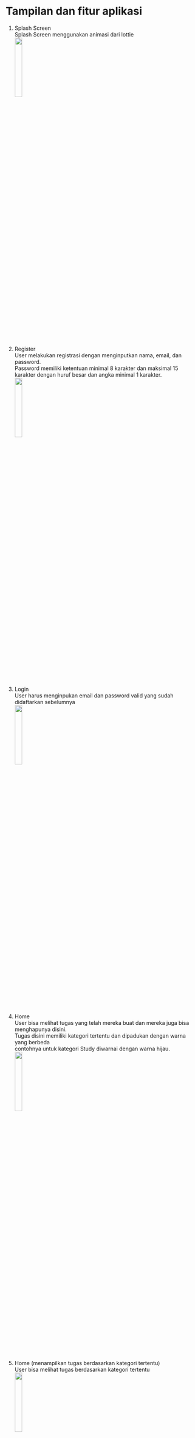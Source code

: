 # Tampilan dan fitur aplikasi

1. Splash Screen<br>
Splash Screen menggunakan animasi dari lottie<br>
<img src="img/splash.jpg" style="width:20%; height:auto;"><br><br>

2. Register<br>
User melakukan registrasi dengan menginputkan nama, email, dan password.<br>
Password memiliki ketentuan minimal 8 karakter dan maksimal 15 karakter dengan huruf besar dan angka minimal 1 karakter.<br>
<img src="img/register.jpg" style="width:20%; height:auto;"><br><br>

3. Login<br>
User harus menginpukan email dan password valid yang sudah didaftarkan sebelumnya<br>
<img src="img/login.jpg" style="width:20%; height:auto;"><br><br>

4. Home<br>
User bisa melihat tugas yang telah mereka buat dan mereka juga bisa menghapunya disini.<br>
Tugas disini memiliki kategori tertentu dan dipadukan dengan warna yang berbeda<br>
contohnya untuk kategori Study diwarnai dengan warna hijau.<br>
<img src="img/home.jpg" style="width:20%; height:auto;"><br><br>

5. Home (menampilkan tugas berdasarkan kategori tertentu)<br>
User bisa melihat tugas berdasarkan kategori tertentu<br>
<img src="img/task berdasarkan kategori.jpg" style="width:20%; height:auto;"><br><br>

6. Add Task<br>
User menginputkan judul, deskripsi, tanggal dan jam untuk pengingat tugas yang dapat memunculkan alarm setelah tanggal dan jam tertentu,<br>
menginputkan kategori tugas yang terdiri dari kategori personal, work, study health dan other, dan prioritas tugas yang terdiri dari low, medium, hight, dan urgent.<br>
<img src="img/add.jpg" style="width:20%; height:auto;"><br><br>

7. Edit Task<br>
User bisa mengedit atau mengubah tugas yang telah dibuat sebelumnya<br>
<img src="img/edit.jpg" style="width:20%; height:auto;"><br><br>

8. Tandai Tugas Yang Selesai<br>
User bisa menandai tugas yang telah diselesaikan dan tugas yang telah selesai akan muncul di halaman profile<br>
<img src="img/tugas selsai.jpg" style="width:20%; height:auto;"><br><br>

9. Profile<br>
User bisa melihat jumlah tugas yang telah dia kerjakan berdasarkan kategori<br>
<img src="img/halaman profile.jpg" style="width:20%; height:auto;"><br><br>

# Dependencies yang ditambahkan:
Berikut penjelasan singkat masing-masing dependencies dalam `build.gradle` kamu:

---

### 🎨 **UI & Komponen Tampilan**

1. **`com.google.android.material:material`**
   ➤ Untuk komponen **Material Design** seperti `TextInputLayout`, `BottomNavigationView`, `Snackbar`, dll.

2. **`androidx.recyclerview:recyclerview`**
   ➤ Untuk menampilkan daftar item dalam bentuk list atau grid secara efisien (misal: daftar tugas, chat).

3. **`androidx.cardview:cardview`**
   ➤ Untuk membuat tampilan berbentuk kartu dengan bayangan dan sudut membulat.

---

### 🔥 **Firebase**

4. **`com.google.firebase:firebase-firestore`**
   ➤ Untuk menyimpan dan mengambil data dari **Firebase Cloud Firestore** (NoSQL database).

5. **`com.google.firebase:firebase-database`**
   ➤ Untuk menggunakan **Firebase Realtime Database**, basis data NoSQL real-time.

6. **`com.google.firebase:firebase-auth`**
   ➤ Untuk fitur **autentikasi** pengguna (login dengan email, Google, dll).

7. **`platform("com.google.firebase:firebase-bom")`**
   ➤ BOM (Bill of Materials), untuk **menyamakan versi semua Firebase libraries** secara otomatis.

---

### ✨ **Animasi & UI Enhancement**

8. **`com.airbnb.android:lottie`**
   ➤ Untuk menampilkan animasi **.json dari Adobe After Effects** secara ringan dan modern.

9. **`com.github.GrenderG:Toasty`**
   ➤ Untuk membuat **custom Toast** dengan gaya berbeda (sukses, error, info).

---

### ⏰ **Date & Background Tasks**

10. **`com.wdullaer:materialdatetimepicker`**
    ➤ Untuk tampilan **date picker dan time picker modern** ala Material Design.

11. **`androidx.work:work-runtime`**
    ➤ Untuk menjalankan **background task** terjadwal (misalnya: notifikasi pengingat tugas).

12. **`androidx.work:work-runtime-ktx`**
    ➤ Versi Kotlin extension dari WorkManager (boleh dihapus kalau project pakai Java saja).

---

### 🧪 **Testing**

13. **`junit:junit`**
    ➤ Untuk **unit testing** (logika kode, fungsi, dll).

14. **`androidx.test.ext:junit`**
    ➤ Untuk **instrumented test** (pengujian di perangkat Android, pakai JUnit).

15. **`androidx.test.espresso:espresso-core`**
    ➤ Untuk **UI testing otomatis**, seperti mengetes tombol diklik, teks muncul, dll.

---

### 🔧 **Utility**

16. **`com.google.guava:guava`**
    ➤ Library dari Google berisi banyak utilitas Java seperti `ImmutableList`, `Optional`, dll.

---
```javascript
dependencies {

    implementation ("com.google.android.material:material:1.8.0")
    implementation ("androidx.recyclerview:recyclerview:1.3.0")
    implementation ("androidx.cardview:cardview:1.0.0")


    implementation ("com.google.firebase:firebase-firestore:25.1.4")
    implementation ("com.google.firebase:firebase-database:21.0.0")
    implementation ("com.google.firebase:firebase-auth:23.2.1")
    implementation(platform("com.google.firebase:firebase-bom:33.16.0"))

    implementation("com.airbnb.android:lottie:6.3.0")
    implementation ("com.github.GrenderG:Toasty:1.5.0")


    implementation ("com.wdullaer:materialdatetimepicker:4.2.3")
    implementation ("androidx.work:work-runtime:2.7.1")

    testImplementation ("junit:junit:4.13.2")
    androidTestImplementation ("androidx.test.ext:junit:1.1.3")
    androidTestImplementation ("androidx.test.espresso:espresso-core:3.4.0")

    implementation ("com.google.guava:guava:32.1.3-android") 
    implementation ("androidx.work:work-runtime-ktx:2.9.0")

}

```
# Permission yang dipakai:
```javascript
    <uses-permission android:name="android.permission.INTERNET" />
    <uses-permission android:name="android.permission.ACCESS_NETWORK_STATE" />
    <uses-permission android:name="android.permission.POST_NOTIFICATIONS" />
    <uses-permission android:name="android.permission.VIBRATE" />
    <uses-permission android:name="android.permission.RECEIVE_BOOT_COMPLETED" />
    <uses-permission android:name="android.permission.WAKE_LOCK" />

```



